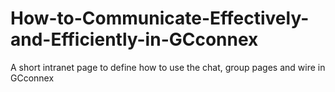 # How-to-Communicate-Effectively-and-Efficiently-in-GCconnex
A short intranet page to define how to use the chat, group pages and wire in GCconnex
